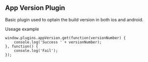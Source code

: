 App Version Plugin
--------------------------------
Basic plugin used to optain the build version in both ios and android.

Useage example
	
    window.plugins.appVersion.get(function(versionNumber) {
        console.log('Success ' + versionNumber);
    }, function() {
        console.log('Fail');
    });